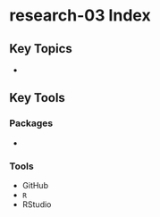 # research-03 Index

## Key Topics

*

## Key Tools

### Packages

*

### Tools

* GitHub
* `R`
* RStudio
